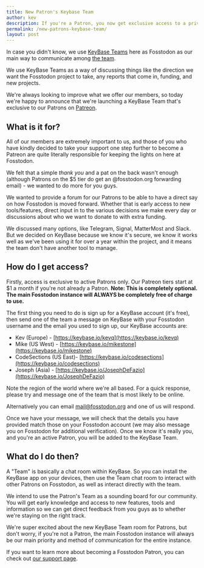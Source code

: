 ```yaml
---
title: New Patron's Keybase Team
author: kev
description: If you're a Patron, you now get exclusive access to a private Keybase team.
permalink: /new-patrons-keybase-team/
layout: post
---
```


In case you didn't know, we use [KeyBase Teams](https://keybase.io/blog/introducing-keybase-teams) here as Fosstodon as our main way to communicate among [the team](/the-team).<!--more-->

We use KeyBase Teams as a way of discussing things like the direction we want the Fosstodon project to take, any reports that come in, funding, and new projects.

We're always looking to improve what we offer our members, so today we're happy to announce that we're launching a KeyBase Team that's exclusive to our Patrons on [Patreon](https://patreon.com/fosstodon).

## What is it for?

All of our members are extremely important to us, and those of you who have kindly decided to take your support one step further to become a Patreon are quite literally responsible for keeping the lights on here at Fosstodon.

We felt that a simple _thank you_ and a pat on the back wasn't enough (although Patrons on the $5 tier do get an @fosstodon.org forwarding email) - we wanted to do more for you guys.

We wanted to provide a forum for our Patrons to be able to have a direct say on how Fosstodon is moved forward. Whether that is early access to new tools/features, direct input in to the various decisions we make every day or discussions about who we want to donate to with extra funding.

We discussed many options, like Telegram, Signal, MatterMost and Slack. But we decided on KeyBase because we know it's secure, we know it works well as we've been using it for over a year within the project, and it means the team don't have another tool to manage.

## How do I get access?

Firstly, access is exclusive to active Patrons only. Our Patreon tiers start at $1 a month if you're not already a Patron. **Note: This is completely optional. The main Fosstodon instance will ALWAYS be completely free of charge to use.**

The first thing you need to do is sign up for a KeyBase account (it's free), then send one of the team a message on KeyBase with your Fosstodon username and the email you used to sign up, our KeyBase accounts are:

*   Kev (Europe) - [https://keybase.io/kevq](https://keybase.io/kevq)
*   Mike (US West) - [https://keybase.io/mikestone](https://keybase.io/mikestone)
*   CodeSections (US East)- [https://keybase.io/codesections](https://keybase.io/codesections)
*   Joseph (Asia) - [https://keybase.io/JosephDeFazio](https://keybase.io/JosephDeFazio)

Note the region of the world where we're all based. For a quick response, please try and message one of the team that is most likely to be online.

Alternatively you can email [mail@fosstodon.org](mailto:mail@fosstodon.org) and one of us will respond.

Once we have your message, we will check that the details you have provided match those on your Fosstodon account (we may also message you on Fosstodon for additional verification). Once we know it's really you, and you're an active Patron, you will be added to the KeyBase Team.

## What do I do then?

A "Team" is basically a chat room within KeyBase. So you can install the KeyBase app on your devices, then use the Team chat room to interact with other Patrons on Fosstodon, as well as interact directly with the team.

We intend to use the Patron's Team as a sounding board for our community. You will get early knowledge and access to new features, tools and information so we can get direct feedback from you guys as to whether we're staying on the right track.

We're super excited about the new KeyBase Team room for Patrons, but don't worry, if you're not a Patron, the main Fosstodon instance will always be our main priority and method of communication for the entire instance.

If you want to learn more about becoming a Fosstodon Patron, you can check out [our support page](/support).
